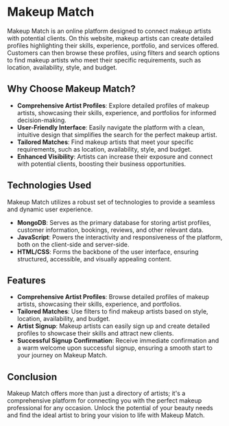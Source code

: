 # Makeup Match

Makeup Match is an online platform designed to connect makeup artists with potential clients. On this website, makeup artists can create detailed profiles highlighting their skills, experience, portfolio, and services offered. Customers can then browse these profiles, using filters and search options to find makeup artists who meet their specific requirements, such as location, availability, style, and budget.

## Why Choose Makeup Match?

- **Comprehensive Artist Profiles**: Explore detailed profiles of makeup artists, showcasing their skills, experience, and portfolios for informed decision-making.
- **User-Friendly Interface**: Easily navigate the platform with a clean, intuitive design that simplifies the search for the perfect makeup artist.
- **Tailored Matches**: Find makeup artists that meet your specific requirements, such as location, availability, style, and budget.
- **Enhanced Visibility**: Artists can increase their exposure and connect with potential clients, boosting their business opportunities.

## Technologies Used

Makeup Match utilizes a robust set of technologies to provide a seamless and dynamic user experience.

- **MongoDB**: Serves as the primary database for storing artist profiles, customer information, bookings, reviews, and other relevant data.
- **JavaScript**: Powers the interactivity and responsiveness of the platform, both on the client-side and server-side.
- **HTML/CSS**: Forms the backbone of the user interface, ensuring structured, accessible, and visually appealing content.

## Features

- **Comprehensive Artist Profiles**: Browse detailed profiles of makeup artists, showcasing their skills, experience, and portfolios.
- **Tailored Matches**: Use filters to find makeup artists based on style, location, availability, and budget.
- **Artist Signup**: Makeup artists can easily sign up and create detailed profiles to showcase their skills and attract new clients.
- **Successful Signup Confirmation**: Receive immediate confirmation and a warm welcome upon successful signup, ensuring a smooth start to your journey on Makeup Match.

## Conclusion

Makeup Match offers more than just a directory of artists; it's a comprehensive platform for connecting you with the perfect makeup professional for any occasion. Unlock the potential of your beauty needs and find the ideal artist to bring your vision to life with Makeup Match.
